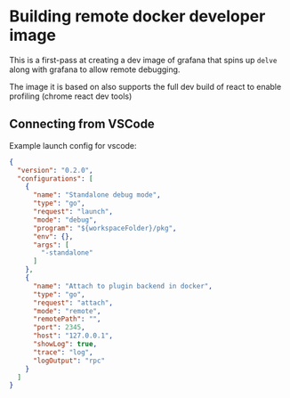 # Building remote docker developer image

This is a first-pass at creating a dev image of grafana that spins up `delve` along with grafana to allow remote debugging.

The image it is based on also supports the full dev build of react to enable profiling (chrome react dev tools)

## Connecting from VSCode

Example launch config for vscode:

```JSON
{
  "version": "0.2.0",
  "configurations": [
    {
      "name": "Standalone debug mode",
      "type": "go",
      "request": "launch",
      "mode": "debug",
      "program": "${workspaceFolder}/pkg",
      "env": {},
      "args": [
        "-standalone"
      ]
    },
    {
      "name": "Attach to plugin backend in docker",
      "type": "go",
      "request": "attach",
      "mode": "remote",
      "remotePath": "",
      "port": 2345,
      "host": "127.0.0.1",
      "showLog": true,
      "trace": "log",
      "logOutput": "rpc"
    }
  ]
}
```
